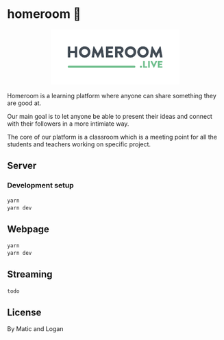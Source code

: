 # homeroom 🧠

<p align="center"><img src="media/homeroom.png" width="300" /></p>

Homeroom is a learning platform where anyone can share something they are good at.

Our main goal is to let anyone be able to present their ideas and connect with their followers in a more intimiate way.

The core of our platform is a classroom which is a meeting point for all the students and teachers working on specific project.

## Server

### Development setup

```bash
yarn
yarn dev
```

## Webpage

```bash
yarn
yarn dev
```

## Streaming

```bash
todo
```

## License

By Matic and Logan
